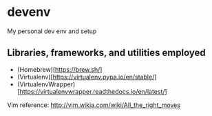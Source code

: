 # devenv
My personal dev env and setup

## Libraries, frameworks, and utilities employed
- (Homebrew)[https://brew.sh/]
- (Virtualenv)[https://virtualenv.pypa.io/en/stable/]
- (VirtualenvWrapper)[https://virtualenvwrapper.readthedocs.io/en/latest/]

Vim reference: http://vim.wikia.com/wiki/All_the_right_moves
